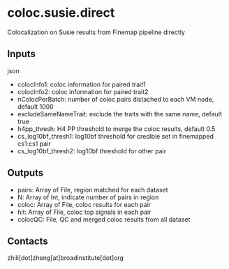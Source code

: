 # coloc.susie.direct
Colocalization on Susie results from Finemap pipeline directly

## Inputs
json
* colocInfo1: coloc information for paired trait1
* colocInfo2: coloc information for paired trait2
* nColocPerBatch: number of coloc pairs distached to each VM node, default 1000
* excludeSameNameTrait: exclude the traits with the same name, default true
* h4pp\_thresh: H4 PP threshold to merge the coloc results, default 0.5
* cs\_log10bf\_thresh1: log10bf threshold for credible set in finemapped cs1:cs1 pair
* cs\_log10bf\_thresh2: log10bf threshold for other pair

## Outputs
* pairs: Array of File,  region matched for each dataset
* N: Array of Int, indicate number of pairs in region
* coloc: Array of File, coloc results for each pair
* hit: Array of File, coloc top signals in each pair
* colocQC: File, QC and merged coloc results from all dataset

## Contacts
zhili[dot]zheng[at]broadinstitute[dot]org
